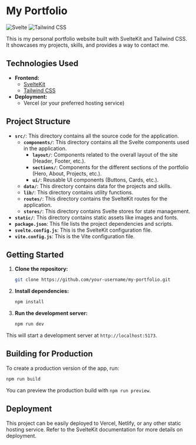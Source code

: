 # My Portfolio

![Svelte](https://img.shields.io/badge/Svelte-FF3E00?style=for-the-badge&logo=svelte&logoColor=white)
![Tailwind CSS](https://img.shields.io/badge/Tailwind_CSS-38B2AC?style=for-the-badge&logo=tailwind-css&logoColor=white)

This is my personal portfolio website built with SvelteKit and Tailwind CSS. It showcases my projects, skills, and provides a way to contact me.

## Technologies Used

- **Frontend:**
  - [SvelteKit](https://kit.svelte.dev/)
  - [Tailwind CSS](https://tailwindcss.com/)
- **Deployment:**
  - Vercel (or your preferred hosting service)

## Project Structure

- **`src/`**: This directory contains all the source code for the application.
  - **`components/`**: This directory contains all the Svelte components used in the application.
    - **`layout/`**: Components related to the overall layout of the site (Header, Footer, etc.).
    - **`sections/`**: Components for the different sections of the portfolio (Hero, About, Projects, etc.).
    - **`ui/`**: Reusable UI components (Buttons, Cards, etc.).
  - **`data/`**: This directory contains data for the projects and skills.
  - **`lib/`**: This directory contains utility functions.
  - **`routes/`**: This directory contains the SvelteKit routes for the application.
  - **`stores/`**: This directory contains Svelte stores for state management.
- **`static/`**: This directory contains static assets like images and fonts.
- **`package.json`**: This file lists the project dependencies and scripts.
- **`svelte.config.js`**: This is the SvelteKit configuration file.
- **`vite.config.js`**: This is the Vite configuration file.

## Getting Started

1. **Clone the repository:**
   ```bash
   git clone https://github.com/your-username/my-portfolio.git
   ```
2. **Install dependencies:**
    ```bash
    npm install
    ```
3. **Run the development server:**
    ```bash
    npm run dev
    ```
This will start a development server at `http://localhost:5173`.

## Building for Production

To create a production version of the app, run:

```bash
npm run build
```

You can preview the production build with `npm run preview`.

## Deployment

This project can be easily deployed to Vercel, Netlify, or any other static hosting service. Refer to the SvelteKit documentation for more details on deployment.
